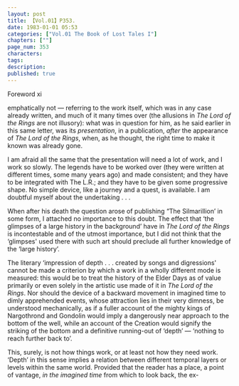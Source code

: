 ```yaml
---
layout: post
title: 【Vol.01】P353.
date: 1983-01-01 05:53
categories: ["Vol.01 The Book of Lost Tales I"]
chapters: [""]
page_num: 353
characters: 
tags: 
description: 
published: true
---
```


<p style="text-indent: 0;">
Foreword xi
</p>

emphatically not — referring to the work itself, which was in any case already written, and much of it many times over (the allusions in <I>The Lord of the Rings</I> are not illusory): what was in question for him, as he said earlier in this same letter, was its <I>presentation</I>, in a publication, <I>after</I> the appearance of <I>The Lord of the Rings</I>, when, as he thought, the right time to make it known was already gone.

I am afraid all the same that the presentation will need a lot of work, and I work so slowly. The legends have to be worked over (they were written at different times, some many years ago) and made consistent; and they have to be integrated with The L.R.; and they have to be given some progressive shape. No simple device, like a journey and a quest, is available. I am doubtful myself about the undertaking . . .

When after his death the question arose of publishing “The Silmarillion’ in some form, I attached no importance to this doubt. The effect that ‘the glimpses of a large history in the background’ have in <I>The Lord of the Rings</I> is incontestable and of the utmost importance, but I did not think that the ‘glimpses' used there with such art should preclude all further knowledge of the ‘large history’.

The literary ‘impression of depth . . . created by songs and digressions' cannot be made a criterion by which a work in a wholly different mode is measured: this would be to treat the history of the Elder Days as of value primarily or even solely in the artistic use made of it in <I>The Lord of the Rings</I>. Nor should the device of a backward movement in imagined time to dimly apprehended events, whose attraction lies in their very dimness, be understood mechanically, as if a fuller account of the mighty kings of Nargothrond and Gondolin would imply a dangerously near approach to the bottom of the well, while an account of the Creation would signify the striking of the bottom and a definitive running-out of ‘depth’ — ‘nothing to reach further back to’.

This, surely, is not how things work, or at least not how they need work. ‘Depth’ in this sense implies a relation between different temporal layers or levels within the same world. Provided that the reader has a place, a point of vantage, <I>in the imagined time</I> from which to look back, the ex-

